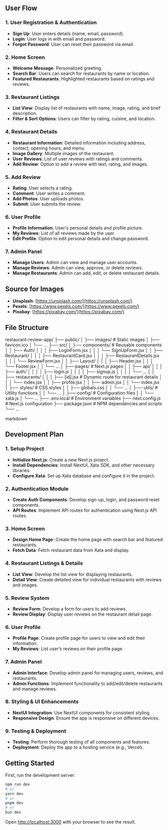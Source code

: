 
## User Flow

### 1. User Registration & Authentication
- **Sign Up**: User enters details (name, email, password).
- **Login**: User logs in with email and password.
- **Forgot Password**: User can reset their password via email.

### 2. Home Screen
- **Welcome Message**: Personalized greeting.
- **Search Bar**: Users can search for restaurants by name or location.
- **Featured Restaurants**: Highlighted restaurants based on ratings and reviews.

### 3. Restaurant Listings
- **List View**: Display list of restaurants with name, image, rating, and brief description.
- **Filter & Sort Options**: Users can filter by rating, cuisine, and location.

### 4. Restaurant Details
- **Restaurant Information**: Detailed information including address, contact, opening hours, and menu.
- **Image Gallery**: Multiple images of the restaurant.
- **User Reviews**: List of user reviews with ratings and comments.
- **Add Review**: Option to add a review with text, rating, and images.

### 5. Add Review
- **Rating**: User selects a rating.
- **Comment**: User writes a comment.
- **Add Photos**: User uploads photos.
- **Submit**: User submits the review.

### 6. User Profile
- **Profile Information**: User's personal details and profile picture.
- **My Reviews**: List of all reviews made by the user.
- **Edit Profile**: Option to edit personal details and change password.

### 7. Admin Panel
- **Manage Users**: Admin can view and manage user accounts.
- **Manage Reviews**: Admin can view, approve, or delete reviews.
- **Manage Restaurants**: Admin can add, edit, or delete restaurant details.

## Source for Images
- **Unsplash**: [https://unsplash.com/](https://unsplash.com/)
- **Pexels**: [https://www.pexels.com/](https://www.pexels.com/)
- **Pixabay**: [https://pixabay.com/](https://pixabay.com/)

## File Structure

restaurant-review-app/
├── public/
│ ├── images/ # Static images
│ ├── favicon.ico
│ └── ...
├── src/
│ ├── components/ # Reusable components
│ │ ├── Auth/
│ │ │ ├── LoginForm.jsx
│ │ │ └── SignUpForm.jsx
│ │ ├── Restaurant/
│ │ │ ├── RestaurantCard.jsx
│ │ │ ├── RestaurantDetails.jsx
│ │ │ └── ReviewForm.jsx
│ │ ├── Layout/
│ │ │ ├── Header.jsx
│ │ │ └── Footer.jsx
│ │ └── ...
│ ├── pages/ # Next.js pages
│ │ ├── api/
│ │ │ ├── auth/
│ │ │ │ ├── login.js
│ │ │ │ ├── signup.js
│ │ │ │ └── ...
│ │ ├── restaurants/
│ │ │ ├── [id].jsx # Dynamic route for restaurant details
│ │ │ └── index.jsx
│ │ ├── profile.jsx
│ │ ├── admin.jsx
│ │ └── index.jsx
│ ├── styles/ # CSS styles
│ │ ├── globals.css
│ │ └── ...
│ ├── utils/ # Utility functions
│ │ └── ...
│ ├── config/ # Configuration files
│ │ └── xata.js
│ └── ...
├── .env.local # Environment variables
├── next.config.js # Next.js configuration
├── package.json # NPM dependencies and scripts
└── ...

markdown


## Development Plan

### 1. Setup Project
- **Initialize Next.js**: Create a new Next.js project.
- **Install Dependencies**: Install NextUI, Xata SDK, and other necessary libraries.
- **Configure Xata**: Set up Xata database and configure it in the project.

### 2. Authentication Module
- **Create Auth Components**: Develop sign-up, login, and password reset components.
- **API Routes**: Implement API routes for authentication using Next.js API routes.

### 3. Home Screen
- **Design Home Page**: Create the home page with search bar and featured restaurants.
- **Fetch Data**: Fetch restaurant data from Xata and display.

### 4. Restaurant Listings & Details
- **List View**: Develop the list view for displaying restaurants.
- **Detail View**: Create detailed view for individual restaurants with reviews and images.

### 5. Review System
- **Review Form**: Develop a form for users to add reviews.
- **Review Display**: Display user reviews on the restaurant detail page.

### 6. User Profile
- **Profile Page**: Create profile page for users to view and edit their information.
- **My Reviews**: List user’s reviews on their profile page.

### 7. Admin Panel
- **Admin Interface**: Develop admin panel for managing users, reviews, and restaurants.
- **Admin Functions**: Implement functionality to add/edit/delete restaurants and manage reviews.

### 8. Styling & UI Enhancements
- **NextUI Integration**: Use NextUI components for consistent styling.
- **Responsive Design**: Ensure the app is responsive on different devices.

### 9. Testing & Deployment
- **Testing**: Perform thorough testing of all components and features.
- **Deployment**: Deploy the app to a hosting service (e.g., Vercel).

## Getting Started

First, run the development server:

```bash
npm run dev
# or
yarn dev
# or
pnpm dev
# or
bun dev
```

Open [http://localhost:3000](http://localhost:3000) with your browser to see the result.
